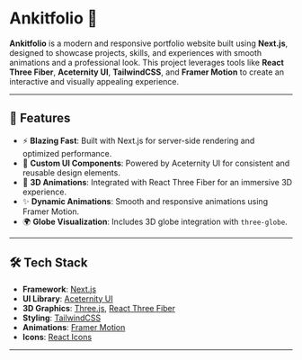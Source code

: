 # Ankitfolio 🌟

**Ankitfolio** is a modern and responsive portfolio website built using **Next.js**, designed to showcase projects, skills, and experiences with smooth animations and a professional look. This project leverages tools like **React Three Fiber**, **Aceternity UI**, **TailwindCSS**, and **Framer Motion** to create an interactive and visually appealing experience.

---

## 🚀 Features

- ⚡ **Blazing Fast**: Built with Next.js for server-side rendering and optimized performance.
- 🎨 **Custom UI Components**: Powered by Aceternity UI for consistent and reusable design elements.
- 🌌 **3D Animations**: Integrated with React Three Fiber for an immersive 3D experience.
- ✨ **Dynamic Animations**: Smooth and responsive animations using Framer Motion.
- 🌍 **Globe Visualization**: Includes 3D globe integration with `three-globe`.

---

## 🛠️ Tech Stack

- **Framework**: [Next.js](https://nextjs.org/)
- **UI Library**: [Aceternity UI](https://aceternity-ui-link.com)  
- **3D Graphics**: [Three.js](https://threejs.org/), [React Three Fiber](https://docs.pmnd.rs/react-three-fiber)
- **Styling**: [TailwindCSS](https://tailwindcss.com/)
- **Animations**: [Framer Motion](https://www.framer.com/motion/)
- **Icons**: [React Icons](https://react-icons.github.io/react-icons/)

---